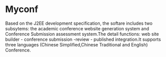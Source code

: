 Myconf
======

Based on the J2EE development specification, the softare includes two subsytems: the            academic conference website generation system and Conference Submission assessment            system.The detail functions: web site builder - conference submission -review - published            integration.It supports  three languages (Chinese Simplified,Chinese Traditional and   English) Conference.